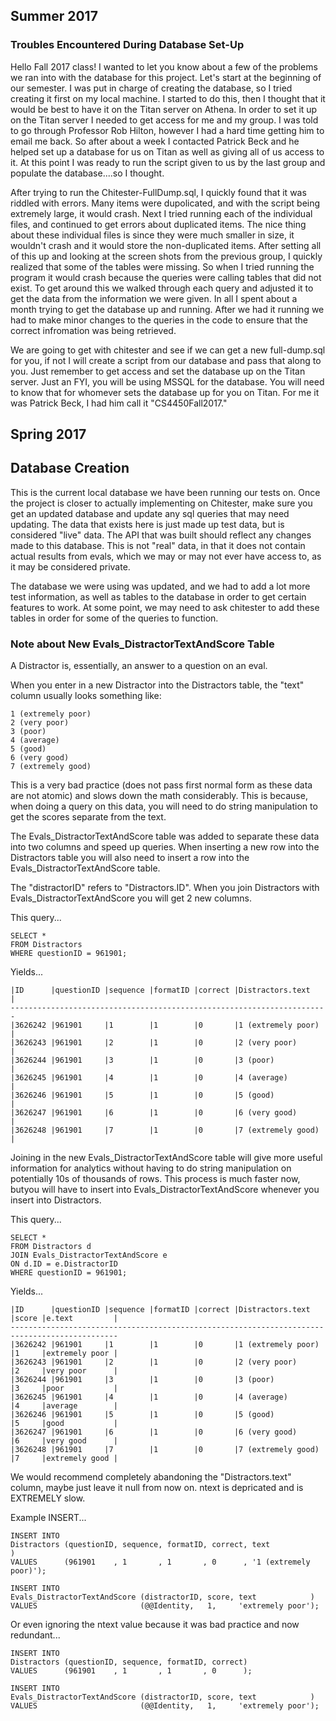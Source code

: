 ## Summer 2017  

### Troubles Encountered During Database Set-Up
Hello Fall 2017 class! I wanted to let you know about a few of the problems we ran into with the database for this project. Let's start at the beginning of our semester. I was put in charge of creating the database, so I tried creating it first on my local machine. I started to do this, then I thought that it would be best to have it on the Titan server on Athena. In order to set it up on the Titan server I needed to get access for me and my group. I was told to go through Professor Rob Hilton, however I had a hard time getting him to email me back. So after about a week I contacted Patrick Beck and he helped set up a database for us on Titan as well as giving all of us access to it. At this point I was ready to run the script given to us by the last group and populate the database....so I thought.

After trying to run the Chitester-FullDump.sql, I quickly found that it was riddled with errors. Many items were dupolicated, and with the script being extremely large, it would crash. Next I tried running each of the individual files, and continued to get errors about duplicated items. The nice thing about these individual files is since they were much smaller in size, it wouldn't crash and it would store the non-duplicated items. After setting all of this up and looking at the screen shots from the previous group, I quickly realized that some of the tables were missing. So when I tried running the program it would crash because the queries were calling tables that did not exist.  To get around this we walked through each query and adjusted it to get the data from the information we were given. In all I spent about a month trying to get the database up and running.  After we had it running we had to make minor changes to the queries in the code to ensure that the correct infromation was being retrieved.



We are going to get with chitester and see if we can get a new full-dump.sql for you, if not I will create a script from our database and pass that along to you.  Just remember to get access and set the database up on the Titan server.  Just an FYI, you will be using MSSQL for the database. You will need to know that for whomever sets the database up for you on Titan. For me it was Patrick Beck, I had him call it "CS4450Fall2017."


## Spring 2017
## Database Creation

This is the current local database we have been running our tests on. Once the project is closer to actually implementing on Chitester, make sure you get an updated database and update any sql queries that may need updating. The data that exists here is just made up test data, but is considered "live" data. The API that was built should reflect any changes made to this database. This is not "real" data, in that it does not contain actual results from evals, which we may or may not ever have access to, as it may be considered private.

The database we were using was updated, and we had to add a lot more test information, as well as tables to the database in order to get certain features to work. At some point, we may need to ask chitester to add these tables in order for some of the queries to function.

### Note about New Evals_DistractorTextAndScore Table

A Distractor is, essentially, an answer to a question on an eval.

When you enter in a new Distractor into the Distractors table, the "text" column usually looks something like:

```
1 (extremely poor)
2 (very poor)
3 (poor)
4 (average)
5 (good)
6 (very good)
7 (extremely good)
```

This is a very bad practice (does not pass first normal form as these data are not atomic) and slows down 
the math considerably.  This is because, when doing a query on this data, you will need to do string 
manipulation to get the scores separate from the text.  

The Evals_DistractorTextAndScore table was added to separate these data into two columns and speed up 
queries. When inserting a new row into the Distractors table you will also need to insert a row into the Evals_DistractorTextAndScore table.

The "distractorID" refers to "Distractors.ID".  When you join Distractors with 
Evals_DistractorTextAndScore you will get 2 new columns.

This query...
```
SELECT * 
FROM Distractors 
WHERE questionID = 961901;
```

Yields...
```
|ID      |questionID |sequence |formatID |correct |Distractors.text   |
-----------------------------------------------------------------------
|3626242 |961901     |1        |1        |0       |1 (extremely poor) |
|3626243 |961901     |2        |1        |0       |2 (very poor)      |
|3626244 |961901     |3        |1        |0       |3 (poor)           |
|3626245 |961901     |4        |1        |0       |4 (average)        |
|3626246 |961901     |5        |1        |0       |5 (good)           |
|3626247 |961901     |6        |1        |0       |6 (very good)      |
|3626248 |961901     |7        |1        |0       |7 (extremely good) |
```

Joining in the new Evals_DistractorTextAndScore table will give more useful information for analytics 
without having to do string manipulation on potentially 10s of thousands of rows.  This process is much 
faster now, butyou will have to insert into Evals_DistractorTextAndScore whenever you insert into Distractors.

This query...
```
SELECT * 
FROM Distractors d
JOIN Evals_DistractorTextAndScore e
ON d.ID = e.DistractorID
WHERE questionID = 961901;
```

Yields...
```
|ID      |questionID |sequence |formatID |correct |Distractors.text   |score |e.text         |
----------------------------------------------------------------------------------------------
|3626242 |961901     |1        |1        |0       |1 (extremely poor) |1     |extremely poor |
|3626243 |961901     |2        |1        |0       |2 (very poor)      |2     |very poor      |
|3626244 |961901     |3        |1        |0       |3 (poor)           |3     |poor           |
|3626245 |961901     |4        |1        |0       |4 (average)        |4     |average        |
|3626246 |961901     |5        |1        |0       |5 (good)           |5     |good           |
|3626247 |961901     |6        |1        |0       |6 (very good)      |6     |very good      |
|3626248 |961901     |7        |1        |0       |7 (extremely good) |7     |extremely good |
```

We would recommend completely abandoning the "Distractors.text" column, maybe just leave it null 
from now on.  ntext is depricated and is EXTREMELY slow.

Example INSERT...
```
INSERT INTO 
Distractors (questionID, sequence, formatID, correct, text                )
VALUES      (961901    , 1       , 1       , 0      , '1 (extremely poor)');

INSERT INTO 
Evals_DistractorTextAndScore (distractorID, score, text            )
VALUES                       (@@Identity,   1,     'extremely poor');
```

Or even ignoring the ntext value because it was bad practice and now redundant...
```
INSERT INTO 
Distractors (questionID, sequence, formatID, correct)
VALUES      (961901    , 1       , 1       , 0      );

INSERT INTO 
Evals_DistractorTextAndScore (distractorID, score, text            )
VALUES                       (@@Identity,   1,     'extremely poor');
```
